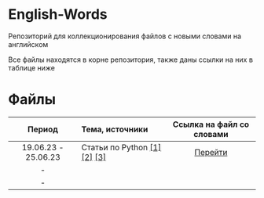 # English-Words
Репозиторий для коллекционирования файлов с новыми словами на английском

Все файлы находятся в корне репозитория, также даны ссылки на них в таблице ниже

# Файлы

|       Период        | Тема, источники                                                                                                                                                                                           | Ссылка на файл со словами |
|:-------------------:|:----------------------------------------------------------------------------------------------------------------------------------------------------------------------------------------------------------|:-------------------------:|
| 19.06.23 - 25.06.23 | Статьи по Python [[1]](https://www.python.org/dev/peps/pep-0008/) [[2]](https://medium.com/hackernoon/python-tricks-101-2836251922e0) [[3]](https://medium.com/free-code-camp/an-a-z-of-useful-python-tricks-b467524ee747) |        [Перейти](https://github.com/pas-zhukov/English-Words/blob/main/ENG_zhukov_210623.txt)        |
|          -          |                                                                                                                                                                                                                            |                                                                                                      |
|          -          |                                                                                                                                                                                                                            |                                                                                                      |
